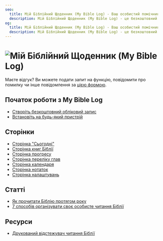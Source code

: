 ```yaml
---
seo:
  title: Мій Біблійний Щоденник (My Bible Log) - Ваш особистий помічник для читання Біблії
  description: Мій Біблійний Щоденник (My Bible Log) - це безкоштовний онлайн-інструмент, який допомагає вам відстежувати та організовувати ваш шлях читання Біблії
og:
  title: Мій Біблійний Щоденник (My Bible Log) - Ваш особистий помічник для читання Біблії
  description: Мій Біблійний Щоденник (My Bible Log) - це безкоштовний онлайн-інструмент, який допомагає вам відстежувати та організовувати ваш шлях читання Біблії
---
```


<h1>
  <img src="/share.jpg" alt="Мій Біблійний Щоденник (My Bible Log)">
</h1>

Маєте відгук? Ви можете подати запит на функцію, повідомити про помилку чи інше повідомлення за [цією формою](/uk/feedback).

## Початок роботи з My Bible Log

* [Створіть безкоштовний обліковий запис](/uk/about/page-features--login)
* [Встановіть на будь-який пристрій](/uk/about/page-features--install)

## Сторінки

* [Сторінка "Сьогодні"](/uk/about/page-features--today)
* [Сторінка книг Біблії](/uk/about/page-features--bible-books)
* [Сторінка прогресу](/uk/about/page-features--progress)
* [Сторінка переліку глав](/uk/about/page-features--chapter-checklist)
* [Сторінка календаря](/uk/about/page-features--calendar)
* [Сторінка нотаток](/uk/about/page-features--notes)
* [Сторінка налаштувань](/uk/about/page-features--settings)

## Статті

* [Як прочитати Біблію протягом року](/uk/about/how-to--read-the-bible-in-a-year)
* [7 способів організувати своє особисте читання Біблії](/uk/about/how-to--organize-your-personal-bible-study)

<!--
* [Як прочитати Новий Завіт за 90 днів](/uk/about/how-to--read-the-new-testament-in-90-days)
* [Як сформувати міцну звичку читання Біблії](/uk/about/how-to--build-a-strong-bible-reading-habit)
-->

## Ресурси

* [Друкований відстежувач читання Біблії](/uk/resources/printable-bible-reading-tracker)
